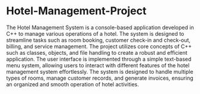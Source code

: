 # Hotel-Management-Project
The Hotel Management System is a console-based application developed in C++ to manage various operations of a hotel. The system is designed to streamline tasks such as room booking, customer check-in and check-out, billing, and service management. The project utilizes core concepts of C++ such as classes, objects, and file handling to create a robust and efficient application. The user interface is implemented through a simple text-based menu system, allowing users to interact with different features of the hotel management system effortlessly. The system is designed to handle multiple types of rooms, manage customer records, and generate invoices, ensuring an organized and smooth operation of hotel activities.

